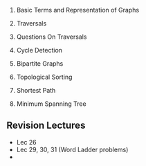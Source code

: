 1. Basic Terms and Representation of Graphs

2. Traversals

3. Questions On Traversals

4. Cycle Detection

5. Bipartite Graphs

6. Topological Sorting

7. Shortest Path

8. Minimum Spanning Tree

## Revision Lectures
- Lec 26
- Lec 29, 30, 31 (Word Ladder problems)
- 
